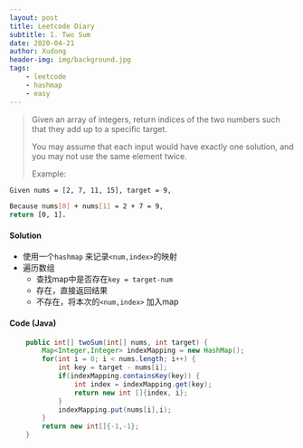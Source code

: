 ```yaml
---
layout: post
title: Leetcode Diary 
subtitle: 1. Two Sum
date: 2020-04-21
author: Xudong
header-img: img/background.jpg
tags: 
    - leetcode
    - hashmap
    - easy
---
```


>Given an array of integers, return indices of the two numbers such that they add up to a specific target.
>
>You may assume that each input would have exactly one solution, and you may not use the same element twice.
>
>Example:

```bash
Given nums = [2, 7, 11, 15], target = 9,

Because nums[0] + nums[1] = 2 + 7 = 9,
return [0, 1].
```

#### Solution

- 使用一个`hashmap` 来记录`<num,index>`的映射
- 遍历数组
    - 查找map中是否存在`key = target-num`
    - 存在，直接返回结果
    - 不存在，将本次的`<num,index>` 加入map 

#### Code (Java)

```java
    public int[] twoSum(int[] nums, int target) {
        Map<Integer,Integer> indexMapping = new HashMap();
        for(int i = 0; i < nums.length; i++) {
            int key = target - nums[i];
            if(indexMapping.containsKey(key)) {
                int index = indexMapping.get(key);
                return new int []{index, i};
            }
            indexMapping.put(nums[i],i);
        }
        return new int[]{-1,-1};
    }
```
